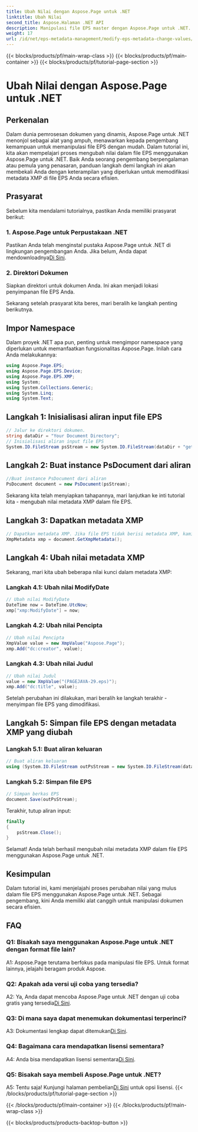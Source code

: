 ```yaml
---
title: Ubah Nilai dengan Aspose.Page untuk .NET
linktitle: Ubah Nilai
second_title: Aspose.Halaman .NET API
description: Manipulasi file EPS master dengan Aspose.Page untuk .NET. Ubah nilai metadata XMP dengan mudah.
weight: 17
url: /id/net/eps-metadata-management/modify-eps-metadata-change-values/
---
```


{{< blocks/products/pf/main-wrap-class >}}
{{< blocks/products/pf/main-container >}}
{{< blocks/products/pf/tutorial-page-section >}}

# Ubah Nilai dengan Aspose.Page untuk .NET

## Perkenalan

Dalam dunia pemrosesan dokumen yang dinamis, Aspose.Page untuk .NET menonjol sebagai alat yang ampuh, menawarkan kepada pengembang kemampuan untuk memanipulasi file EPS dengan mudah. Dalam tutorial ini, kita akan mempelajari proses mengubah nilai dalam file EPS menggunakan Aspose.Page untuk .NET. Baik Anda seorang pengembang berpengalaman atau pemula yang penasaran, panduan langkah demi langkah ini akan membekali Anda dengan keterampilan yang diperlukan untuk memodifikasi metadata XMP di file EPS Anda secara efisien.

## Prasyarat

Sebelum kita mendalami tutorialnya, pastikan Anda memiliki prasyarat berikut:

### 1. Aspose.Page untuk Perpustakaan .NET

Pastikan Anda telah menginstal pustaka Aspose.Page untuk .NET di lingkungan pengembangan Anda. Jika belum, Anda dapat mendownloadnya[Di Sini](https://releases.aspose.com/page/net/).

### 2. Direktori Dokumen

Siapkan direktori untuk dokumen Anda. Ini akan menjadi lokasi penyimpanan file EPS Anda.

Sekarang setelah prasyarat kita beres, mari beralih ke langkah penting berikutnya.

## Impor Namespace

Dalam proyek .NET apa pun, penting untuk mengimpor namespace yang diperlukan untuk memanfaatkan fungsionalitas Aspose.Page. Inilah cara Anda melakukannya:

```csharp
using Aspose.Page.EPS;
using Aspose.Page.EPS.Device;
using Aspose.Page.EPS.XMP;
using System;
using System.Collections.Generic;
using System.Linq;
using System.Text;
```

## Langkah 1: Inisialisasi aliran input file EPS

```csharp
// Jalur ke direktori dokumen.
string dataDir = "Your Document Directory";
// Inisialisasi aliran input file EPS
System.IO.FileStream psStream = new System.IO.FileStream(dataDir + "get_input.eps", System.IO.FileMode.Open, System.IO.FileAccess.Read);
```

## Langkah 2: Buat instance PsDocument dari aliran

```csharp
//Buat instance PsDocument dari aliran
PsDocument document = new PsDocument(psStream);
```

Sekarang kita telah menyiapkan tahapannya, mari lanjutkan ke inti tutorial kita - mengubah nilai metadata XMP dalam file EPS.

## Langkah 3: Dapatkan metadata XMP

```csharp
// Dapatkan metadata XMP. Jika file EPS tidak berisi metadata XMP, kami mendapatkan file baru yang berisi nilai dari komentar metadata PS (%%Creator, %%CreateDate, %%Title, dll.)
XmpMetadata xmp = document.GetXmpMetadata();
```

## Langkah 4: Ubah nilai metadata XMP

Sekarang, mari kita ubah beberapa nilai kunci dalam metadata XMP:

### Langkah 4.1: Ubah nilai ModifyDate

```csharp
// Ubah nilai ModifyDate
DateTime now = DateTime.UtcNow;
xmp["xmp:ModifyDate"] = now;
```

### Langkah 4.2: Ubah nilai Pencipta

```csharp
// Ubah nilai Pencipta
XmpValue value = new XmpValue("Aspose.Page");
xmp.Add("dc:creator", value);
```

### Langkah 4.3: Ubah nilai Judul

```csharp
// Ubah nilai Judul
value = new XmpValue("(PAGEJAVA-29.eps)");
xmp.Add("dc:title", value);
```

Setelah perubahan ini dilakukan, mari beralih ke langkah terakhir - menyimpan file EPS yang dimodifikasi.

## Langkah 5: Simpan file EPS dengan metadata XMP yang diubah

### Langkah 5.1: Buat aliran keluaran

```csharp
// Buat aliran keluaran
using (System.IO.FileStream outPsStream = new System.IO.FileStream(dataDir + "change_values_output.eps", System.IO.FileMode.Create, System.IO.FileAccess.Write))
```

### Langkah 5.2: Simpan file EPS

```csharp
// Simpan berkas EPS
document.Save(outPsStream);
```

Terakhir, tutup aliran input:

```csharp
finally
{
    psStream.Close();
}
```

Selamat! Anda telah berhasil mengubah nilai metadata XMP dalam file EPS menggunakan Aspose.Page untuk .NET.

## Kesimpulan

Dalam tutorial ini, kami menjelajahi proses perubahan nilai yang mulus dalam file EPS menggunakan Aspose.Page untuk .NET. Sebagai pengembang, kini Anda memiliki alat canggih untuk manipulasi dokumen secara efisien.

## FAQ

### Q1: Bisakah saya menggunakan Aspose.Page untuk .NET dengan format file lain?

A1: Aspose.Page terutama berfokus pada manipulasi file EPS. Untuk format lainnya, jelajahi beragam produk Aspose.

### Q2: Apakah ada versi uji coba yang tersedia?

 A2: Ya, Anda dapat mencoba Aspose.Page untuk .NET dengan uji coba gratis yang tersedia[Di Sini](https://releases.aspose.com/).

### Q3: Di mana saya dapat menemukan dokumentasi terperinci?

 A3: Dokumentasi lengkap dapat ditemukan[Di Sini](https://reference.aspose.com/page/net/).

### Q4: Bagaimana cara mendapatkan lisensi sementara?

 A4: Anda bisa mendapatkan lisensi sementara[Di Sini](https://purchase.aspose.com/temporary-license/).

### Q5: Bisakah saya membeli Aspose.Page untuk .NET?

 A5: Tentu saja! Kunjungi halaman pembelian[Di Sini](https://purchase.aspose.com/buy) untuk opsi lisensi.
{{< /blocks/products/pf/tutorial-page-section >}}

{{< /blocks/products/pf/main-container >}}
{{< /blocks/products/pf/main-wrap-class >}}

{{< blocks/products/products-backtop-button >}}
